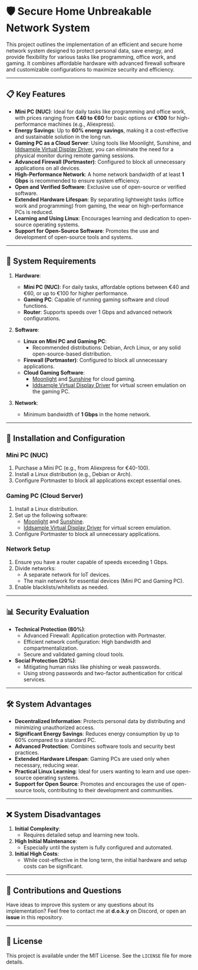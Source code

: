 # 🛡️ Secure Home Unbreakable Network System

This project outlines the implementation of an efficient and secure home network system designed to protect personal data, save energy, and provide flexibility for various tasks like programming, office work, and gaming. It combines affordable hardware with advanced firewall software and customizable configurations to maximize security and efficiency.

---

## 📋 Key Features

- **Mini PC (NUC)**: Ideal for daily tasks like programming and office work, with prices ranging from **€40 to €60** for basic options or **€100** for high-performance machines (e.g., Aliexpress).
- **Energy Savings**: Up to **60% energy savings**, making it a cost-effective and sustainable solution in the long run.
- **Gaming PC as a Cloud Server**: Using tools like Moonlight, Sunshine, and [Iddsample Virtual Display Driver](https://github.com/itsmikethetech/Virtual-Display-Driver), you can eliminate the need for a physical monitor during remote gaming sessions.
- **Advanced Firewall (Portmaster)**: Configured to block all unnecessary applications on all devices.
- **High-Performance Network**: A home network bandwidth of at least **1 Gbps** is recommended to ensure system efficiency.
- **Open and Verified Software**: Exclusive use of open-source or verified software.
- **Extended Hardware Lifespan**: By separating lightweight tasks (office work and programming) from gaming, the wear on high-performance PCs is reduced.
- **Learning and Using Linux**: Encourages learning and dedication to open-source operating systems.
- **Support for Open-Source Software**: Promotes the use and development of open-source tools and systems.

---

## 🔧 System Requirements

1. **Hardware**:
   - **Mini PC (NUC)**: For daily tasks, affordable options between €40 and €60, or up to €100 for higher performance.
   - **Gaming PC**: Capable of running gaming software and cloud functions.
   - **Router**: Supports speeds over 1 Gbps and advanced network configurations.

2. **Software**:
   - **Linux on Mini PC and Gaming PC**:
     - Recommended distributions: Debian, Arch Linux, or any solid open-source-based distribution.
   - **Firewall (Portmaster)**: Configured to block all unnecessary applications.
   - **Cloud Gaming Software**:
     - [Moonlight](https://moonlight-stream.org/) and [Sunshine](https://github.com/LizardByte/Sunshine) for cloud gaming.
     - [Iddsample Virtual Display Driver](https://github.com/itsmikethetech/Virtual-Display-Driver) for virtual screen emulation on the gaming PC.

3. **Network**:
   - Minimum bandwidth of **1 Gbps** in the home network.

---

## 🚀 Installation and Configuration

### Mini PC (NUC)
1. Purchase a Mini PC (e.g., from Aliexpress for €40-100).
2. Install a Linux distribution (e.g., Debian or Arch).
3. Configure Portmaster to block all applications except essential ones.

### Gaming PC (Cloud Server)
1. Install a Linux distribution.
2. Set up the following software:
   - [Moonlight](https://moonlight-stream.org/) and [Sunshine](https://github.com/LizardByte/Sunshine).
   - [Iddsample Virtual Display Driver](https://github.com/itsmikethetech/Virtual-Display-Driver) for virtual screen emulation.
3. Configure Portmaster to block all unnecessary applications.

### Network Setup
1. Ensure you have a router capable of speeds exceeding 1 Gbps.
2. Divide networks:
   - A separate network for IoT devices.
   - The main network for essential devices (Mini PC and Gaming PC).
3. Enable blacklists/whitelists as needed.

---

## 📊 Security Evaluation

- **Technical Protection (80%)**:
  - Advanced Firewall: Application protection with Portmaster.
  - Efficient network configuration: High bandwidth and compartmentalization.
  - Secure and validated gaming cloud tools.
- **Social Protection (20%)**:
  - Mitigating human risks like phishing or weak passwords.
  - Using strong passwords and two-factor authentication for critical services.

---

## 🛠️ System Advantages

- **Decentralized Information**: Protects personal data by distributing and minimizing unauthorized access.
- **Significant Energy Savings**: Reduces energy consumption by up to 60% compared to a standard PC.
- **Advanced Protection**: Combines software tools and security best practices.
- **Extended Hardware Lifespan**: Gaming PCs are used only when necessary, reducing wear.
- **Practical Linux Learning**: Ideal for users wanting to learn and use open-source operating systems.
- **Support for Open Source**: Promotes and encourages the use of open-source tools, contributing to their development and communities.

---

## ❌ System Disadvantages

1. **Initial Complexity**:
   - Requires detailed setup and learning new tools.
2. **High Initial Maintenance**:
   - Especially until the system is fully configured and automated.
3. **Initial High Costs**:
   - While cost-effective in the long term, the initial hardware and setup costs can be significant.

---

## 🤝 Contributions and Questions

Have ideas to improve this system or any questions about its implementation? Feel free to contact me at **d.o.k.y** on Discord, or open an **issue** in this repository.

---

## 📝 License

This project is available under the MIT License. See the `LICENSE` file for more details.
